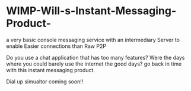 # WIMP-Will-s-Instant-Messaging-Product-
a very basic console messaging service with an intermediary Server to enable Easier connections than Raw P2P


Do you use a chat application that has too many features?
Were the days where you could barely use the internet the good days?
go back in time with this instant messaging product. 




Dial up simualtor coming soon!!

